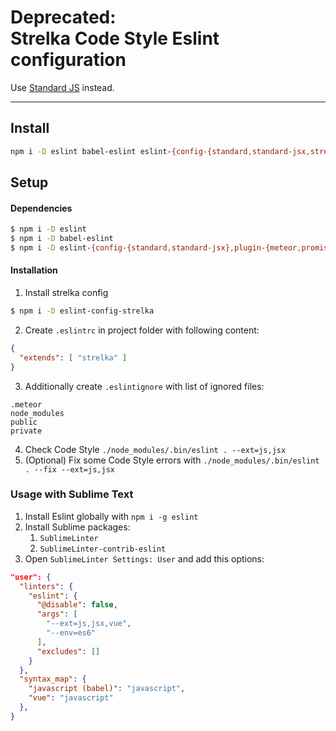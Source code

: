# Deprecated: <br> Strelka Code Style Eslint configuration

Use [Standard JS](http://standardjs.com) instead.

---

## Install

```bash
npm i -D eslint babel-eslint eslint-{config-{standard,standard-jsx,strelka},plugin-{meteor,promise,react,standard}} && echo '{ "extends": [ "strelka" ] }' >> .eslintrc && echo '.meteor\nnode_modules\npublic\nprivate' >> .eslintignore && ./node_modules/.bin/eslint . --ext=js,jsx
```


## Setup

#### Dependencies

```bash
$ npm i -D eslint
$ npm i -D babel-eslint
$ npm i -D eslint-{config-{standard,standard-jsx},plugin-{meteor,promise,react,standard}}
```


#### Installation

1. Install strelka config

  ```bash
  $ npm i -D eslint-config-strelka
  ```

2. Create `.eslintrc` in project folder with following content:

  ```json
  {
    "extends": [ "strelka" ]
  }
  ```

3. Additionally create `.eslintignore` with list of ignored files:

  ```
  .meteor
  node_modules
  public
  private
  ```

4. Check Code Style `./node_modules/.bin/eslint . --ext=js,jsx`
5. (Optional) Fix some Code Style errors with `./node_modules/.bin/eslint . --fix --ext=js,jsx`


### Usage with Sublime Text

1. Install Eslint globally with `npm i -g eslint`
2. Install Sublime packages:
    1. `SublimeLinter`
    2. `SublimeLinter-contrib-eslint`
3. Open `SublimeLinter Settings: User` and add this options:

  ```json
  "user": {
    "linters": {
      "eslint": {
        "@disable": false,
        "args": [
          "--ext=js,jsx,vue",
          "--env=es6"
        ],
        "excludes": []
      }
    },
    "syntax_map": {
      "javascript (babel)": "javascript",
      "vue": "javascript"
    },
  }
  ```
